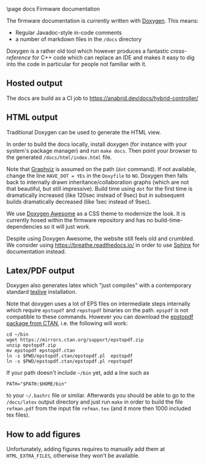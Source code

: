 \page docs Firmware documentation

The firmware documentation is currently written with [Doxygen](https://www.doxygen.nl/). This means:

* Regular Javadoc-style in-code comments
* a number of markdown files in the `/docs` directory

Doxygen is a rather old tool which however produces a fantastic *cross-reference* for C++ code
which can replace an IDE and makes it easy to dig into the code in particular for people not
familiar with it.

## Hosted output

The docs are build as a CI job to https://anabrid.dev/docs/hybrid-controller/

## HTML output

Traditional Doxygen can be used to generate the HTML view.

In order to build the docs locally, install doxygen (for instance with your system's
package manager) and run `make docs`. Then point your browser to the generated `/docs/html/index.html`
file.

Note that [Graphviz](https://graphviz.org/) is assumed on the path (`dot` command). If
not available, change the line `HAVE_DOT = YEs` in the `Doxyfile` to `NO`. Doxygen then falls back
to internally drawn inheritance/collaboration graphs (which are not that beautiful, but still impressive).
Build time using `dot` for the first time is dramatically increased (like 120sec instead of 9sec)
but in subsequent builds dramatically decreased (like 1sec instead of 9sec).

We use [Doxygen Awesome](https://jothepro.github.io/doxygen-awesome-css/) as a CSS
theme to modernize the look. It is currently hosed within the firmware repository and
has no build-time-dependencies so it will just work.

Despite using Doxygen Awesome, the website still feels old and crumbled. We consider using
https://breathe.readthedocs.io/ in order to use [Sphinx](https://www.sphinx-doc.org) for
documentation instead.

## Latex/PDF output

Doxygen also generates latex which "just compiles" with a contemporary standard
[texlive](https://tug.org/texlive/) installation.

Note that doxygen uses a lot of EPS files on intermediate steps internally which require
`epstopdf` and `repstopdf` binaries on the path. `epspdf` is not compatible to these
commands. However you can download the [epstopdf package from CTAN](https://ctan.org/pkg/epstopdf),
i.e. the following will work:

```
cd ~/bin
wget https://mirrors.ctan.org/support/epstopdf.zip
unzip epstopdf.zip
mv epstopdf epstopdf.ctan
ln -s $PWD/epstopdf.ctan/epstopdf.pl  epstopdf
ln -s $PWD/epstopdf.ctan/epstopdf.pl repstopdf
```

If your path doesn't include `~/bin` yet, add a line such as

```
PATH="$PATH:$HOME/bin"
```

to your `~/.bashrc` file or similar. Afterwards you should be able to go to the `/docs/latex`
output directory and just run `make` in order to build the file `refman.pdf` from the input
file `refman.tex` (and it more then 1000 included tex files).

## How to add figures

Unfortunately, adding figures requires to manually add them at `HTML_EXTRA_FILES`, otherwise
they won't be available.
